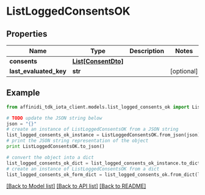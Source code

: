 # ListLoggedConsentsOK

## Properties

| Name                   | Type                                  | Description | Notes      |
| ---------------------- | ------------------------------------- | ----------- | ---------- |
| **consents**           | [**List[ConsentDto]**](ConsentDto.md) |             |
| **last_evaluated_key** | **str**                               |             | [optional] |

## Example

```python
from affinidi_tdk_iota_client.models.list_logged_consents_ok import ListLoggedConsentsOK

# TODO update the JSON string below
json = "{}"
# create an instance of ListLoggedConsentsOK from a JSON string
list_logged_consents_ok_instance = ListLoggedConsentsOK.from_json(json)
# print the JSON string representation of the object
print ListLoggedConsentsOK.to_json()

# convert the object into a dict
list_logged_consents_ok_dict = list_logged_consents_ok_instance.to_dict()
# create an instance of ListLoggedConsentsOK from a dict
list_logged_consents_ok_form_dict = list_logged_consents_ok.from_dict(list_logged_consents_ok_dict)
```

[[Back to Model list]](../README.md#documentation-for-models) [[Back to API list]](../README.md#documentation-for-api-endpoints) [[Back to README]](../README.md)
